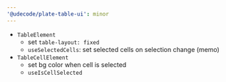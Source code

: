 ```yaml
---
'@udecode/plate-table-ui': minor
---
```


- `TableElement`
  - set `table-layout: fixed`
  - `useSelectedCells`: set selected cells on selection change (memo)
- `TableCellElement`
  - set bg color when cell is selected
  - `useIsCellSelected`